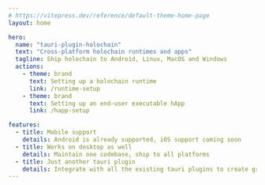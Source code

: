 ```yaml
---
# https://vitepress.dev/reference/default-theme-home-page
layout: home

hero:
  name: "tauri-plugin-holochain"
  text: "Cross-platform holochain runtimes and apps"
  tagline: Ship holochain to Android, Linux, MacOS and Windows
  actions:
    - theme: brand
      text: Setting up a holochain runtime
      link: /runtime-setup
    - theme: brand
      text: Setting up an end-user executable hApp
      link: /happ-setup

features:
  - title: Mobile support
    details: Android is already supported, iOS support coming soon
  - title: Works on desktop as well
    details: Maintain one codebase, ship to all platforms 
  - title: Just another tauri plugin
    details: Integrate with all the existing tauri plugins to create great applications
---
```


